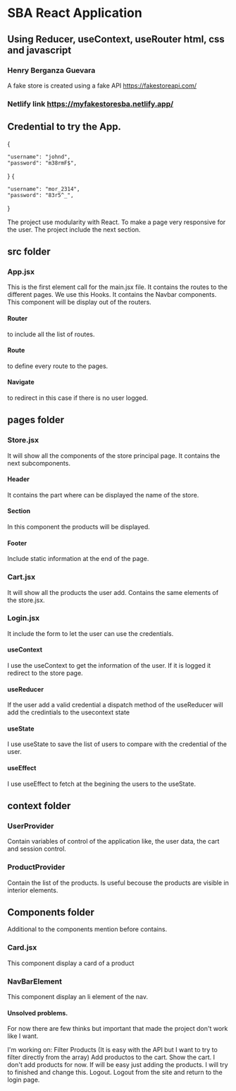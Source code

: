 # SBA React Application
## Using Reducer, useContext, useRouter html, css and javascript
### Henry Berganza Guevara

A fake store is created using a fake API https://fakestoreapi.com/

### Netlify link https://myfakestoresba.netlify.app/

## Credential to try the App.
{
  
    "username": "johnd",
    "password": "m38rmF$",
}
{

    "username": "mor_2314",
    "password": "83r5^_",

}

The project use modularity with React. To make a page very responsive for the user.
The project include the next section.

## src folder
### App.jsx
This is the first element call for the main.jsx file.  It contains the routes to the different pages.
We use this Hooks.
It contains the Navbar components.  This component will be display out of the routers.
#### Router 
to include all the list of routes.
#### Route 
to define every route to the pages.
#### Navigate 
to redirect in this case if there is no user logged.


## pages folder

### Store.jsx
It will show all the components of the store principal page.
It contains the next subcomponents.
#### Header
It contains the part where can be displayed the name of the store.

#### Section
In this component the products will be displayed.

#### Footer
Include static information at the end of the page.

### Cart.jsx
It will show all the products the user add.
Contains the same elements of the store.jsx.


### Login.jsx
It include the form to let the user can use the credentials.

#### useContext
I use the useContext to get the information of the user.  If it is logged it redirect to the store page.

#### useReducer
If the user add a valid credential a dispatch  method of the useReducer  will add the credintials to the usecontext state

#### useState
I use useState to save the list of users to compare with the credential of the user.

#### useEffect
I use useEffect to fetch at the begining the users to the useState.


## context folder

### UserProvider
Contain variables of control of the application like, the user data, the cart and session control.

### ProductProvider
Contain the list of the products.  Is useful becouse the products are visible in interior elements.

## Components folder
Additional to the components mention before contains.
### Card.jsx
This component display a card of a product

### NavBarElement
This component display an li element of the nav.

#### Unsolved problems.

For now there are few thinks but important that made the project don't work like I want.

I'm working on:
Filter Products (It is easy with the API but I want to try to filter directly from the array)
Add productos to the cart.
Show the cart.  I don't add products for now. If will be easy just adding the products. I will try to finished and change this.
Logout.  Logout from the site and return to the login page.

